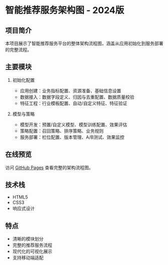 # 智能推荐服务架构图 - 2024版

## 项目简介
本项目展示了智能推荐服务平台的整体架构流程图，涵盖从应用初始化到服务部署的完整流程。

## 主要模块
1. 初始化配置
   - 应用创建：业务指标配置、资源准备、基础信息设置
   - 数据接入：数据字段定义、归因与去重配置、数据质量校验
   - 特征工程：行业模板配置、自动/自定义特征、特征验证

2. 模型与策略
   - 模型开发：预置/自定义模型、模型训练配置、效果评估
   - 策略配置：召回策略、排序策略、业务规则
   - 服务部署：栏位配置、版本管理、A/B测试、效果监控

## 在线预览
访问 [GitHub Pages](https://teternal.github.io/feature-engineering-workflow/) 查看完整的架构流程图。

## 技术栈
- HTML5
- CSS3
- 响应式设计

## 特点
- 清晰的模块划分
- 完整的推荐服务流程
- 现代化的可视化展示
- 支持移动端适配 